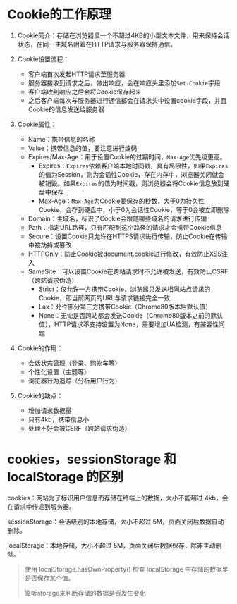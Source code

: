 # Cookie的工作原理

1. Cookie简介：存储在浏览器里一个不超过4KB的小型文本文件，用来保持会话状态，在同一主域名附着在HTTP请求与服务器保持通信。

2. Cookie设置流程：
   * 客户端首次发起HTTP请求至服务器
   * 服务器接收到请求之后，做出响应，会在响应头里添加`Set-Cookie`字段
   * 客户端收到响应之后会将Cookie保存起来
   * 之后客户端每次与服务器进行通信都会在请求头中设置cookie字段，并且Cookie的信息发送给服务器

3. Cookie属性：
   * Name：携带信息的名称
   * Value：携带信息的值，要注意进行编码
   * Expires/Max-Age：用于设置Cookie的过期时间，`Max-Age`优先级更高。
     * Expires：`Expires`依赖客户端本地时间戳，具有局限性，如果`Expires`的值为Session，则为会话性Cookie，存在内存中，浏览器关闭就会被销毁。如果`Expires`的值为时间戳，则浏览器会将Cookie信息放到硬盘中保存
     * Max-Age：`Max-Age`为Cookie要保存的秒数，大于0为持久性Cookie，会存到硬盘中，小于0为会话性Cookie，等于0会被立即删除
   * Domain：主域名，标识了Cookie会跟随哪些域名的请求进行传输
   * Path：指定URL路径，只有匹配到这个路径的请求才会携带Cookie信息
   * Secure：设置Cookie只允许在HTTPS请求进行传输，防止Cookie在传输中被劫持或篡改
   * HTTPOnly：防止Cookie被document.cookie进行修改，有效防止XSS注入
   * SameSite：可以设置Cookie在跨站请求时不允许被发送，有效防止CSRF（跨站请求伪造）
     * Strict：仅允许一方携带Cookie，浏览器只发送相同站点请求的Cookie，即当前网页的URL与请求链接完全一致
     * Lax：允许部分第三方携带Cookie（Chrome80版本后默认值）
     * None：无论是否跨站都会发送Cookie（Chrome80版本之前的默认值），HTTP请求不支持设置为None，需要增加UA检测，有兼容性问题
4. Cookie的作用：
   * 会话状态管理（登录、购物车等）
   * 个性化设置（主题等）
   * 浏览器行为追踪（分析用户行为）
5. Cookie的缺点：
   * 增加请求数据量
   * 只有4kb，携带信息小
   * 处理不好会被CSRF（跨站请求伪造）

# cookies，sessionStorage 和 localStorage 的区别

cookies：网站为了标识用户信息而存储在终端上的数据，大小不能超过 4kb，会在请求中传递到服务器。

sessionStorage：会话级别的本地存储，大小不超过 5M，页面关闭后数据自动删除。

localStorage：本地存储，大小不超过 5M，页面关闭后数据保存，除非主动删除。

> 使用 localStorage.hasOwnProperty() 检查 localStorage 中存储的数据里是否保存某个值。
>
> 监听storage来判断存储的数据是否发生变化